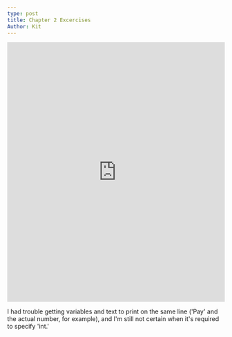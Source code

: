```yaml
---
type: post
title: Chapter 2 Excercises
Author: Kit
---
```

<iframe src="https://trinket.io/embed/python/908df8f6d6" width="100%" height="600" frameborder="0" marginwidth="0" marginheight="0" allowfullscreen></iframe>

I had trouble getting variables and text to print on the same line ('Pay' and the actual number, for example), and I'm still not certain when it's required to specify 'int.'
